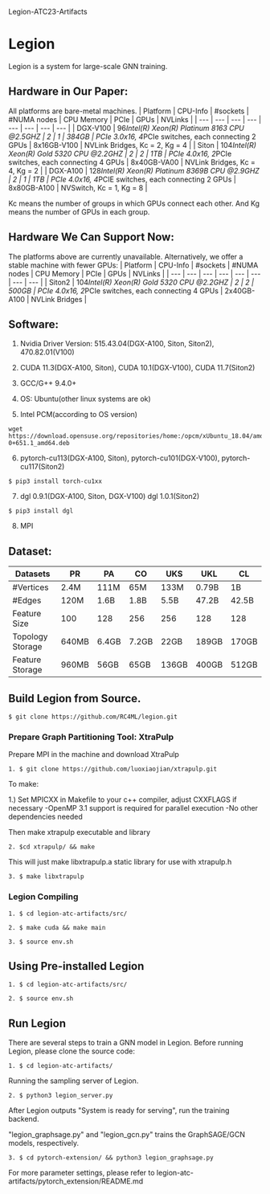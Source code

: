 Legion-ATC23-Artifacts


# Legion
Legion is a system for large-scale GNN training.


## Hardware in Our Paper:
All platforms are bare-metal machines.
| Platform | CPU-Info | #sockets | #NUMA nodes | CPU Memory | PCIe | GPUs | NVLinks |
| --- | --- | --- | --- | --- | --- | --- | --- |
| DGX-V100 | 96*Intel(R) Xeon(R) Platinum 8163 CPU @2.5GHZ | 2 | 1 | 384GB | PCIe 3.0x16, 4*PCIe switches, each connecting 2 GPUs | 8x16GB-V100 | NVLink Bridges, Kc = 2, Kg = 4 |
| Siton | 104*Intel(R) Xeon(R) Gold 5320 CPU @2.2GHZ | 2 | 2 | 1TB | PCIe 4.0x16, 2*PCIe switches, each connecting 4 GPUs | 8x40GB-VA00 | NVLink Bridges, Kc = 4, Kg = 2 |
| DGX-A100 | 128*Intel(R) Xeon(R) Platinum 8369B CPU @2.9GHZ | 2 | 1 | 1TB | PCIe 4.0x16, 4*PCIE switches, each connecting 2 GPUs | 8x80GB-A100 | NVSwitch, Kc = 1, Kg = 8 |

Kc means the number of groups in which GPUs connect each other. And Kg means the number of GPUs in each group.

## Hardware We Can Support Now:
The platforms above are currently unavailable. Alternatively, we offer a stable machine with fewer GPUs:
| Platform | CPU-Info | #sockets | #NUMA nodes | CPU Memory | PCIe | GPUs | NVLinks |
| --- | --- | --- | --- | --- | --- | --- | --- |
| Siton2 | 104*Intel(R) Xeon(R) Gold 5320 CPU @2.2GHZ | 2 | 2 | 500GB | PCIe 4.0x16, 2*PCIe switches, each connecting 4 GPUs | 2x40GB-A100 | NVLink Bridges |

## Software: 
1. Nvidia Driver Version: 515.43.04(DGX-A100, Siton, Siton2), 470.82.01(V100)

2. CUDA 11.3(DGX-A100, Siton), CUDA 10.1(DGX-V100), CUDA 11.7(Siton2)

3. GCC/G++ 9.4.0+

4. OS: Ubuntu(other linux systems are ok)

5. Intel PCM(according to OS version)
```
wget https://download.opensuse.org/repositories/home:/opcm/xUbuntu_18.04/amd64/pcm_0-0+651.1_amd64.deb
```
6. pytorch-cu113(DGX-A100, Siton), pytorch-cu101(DGX-V100), pytorch-cu117(Siton2)
```
$ pip3 install torch-cu1xx
```
7. dgl 0.9.1(DGX-A100, Siton, DGX-V100) dgl 1.0.1(Siton2)
```
$ pip3 install dgl
```
8. MPI

## Dataset: 
| Datasets | PR | PA | CO | UKS | UKL | CL |
| --- | --- | --- | --- | --- | --- | --- |
| #Vertices | 2.4M | 111M | 65M | 133M | 0.79B | 1B |
| #Edges | 120M | 1.6B | 1.8B | 5.5B | 47.2B | 42.5B |
| Feature Size | 100 | 128 | 256 | 256 | 128 | 128 |
| Topology Storage | 640MB | 6.4GB | 7.2GB | 22GB | 189GB | 170GB |
| Feature Storage | 960MB | 56GB | 65GB | 136GB | 400GB | 512GB |

## Build Legion from Source.
```
$ git clone https://github.com/RC4ML/legion.git
```

### Prepare Graph Partitioning Tool: XtraPulp
Prepare MPI in the machine and download XtraPulp
```
1. $ git clone https://github.com/luoxiaojian/xtrapulp.git
```

To make:

1.) Set MPICXX in Makefile to your c++ compiler, adjust CXXFLAGS if necessary
-OpenMP 3.1 support is required for parallel execution
-No other dependencies needed

Then make xtrapulp executable and library
```
2. $cd xtrapulp/ && make 
```
This will just make libxtrapulp.a static library for use with xtrapulp.h
```
3. $ make libxtrapulp
```


### Legion Compiling
```
1. $ cd legion-atc-artifacts/src/

2. $ make cuda && make main

3. $ source env.sh
```

## Using Pre-installed Legion
```
1. $ cd legion-atc-artifacts/src/

2. $ source env.sh
```

## Run Legion
There are several steps to train a GNN model in Legion. Before running Legion, please clone the source code:

```
1. $ cd legion-atc-artifacts/
```
Running the sampling server of Legion. 
```
2. $ python3 legion_server.py
```
After Legion outputs "System is ready for serving", run the training backend.

"legion_graphsage.py" and "legion_gcn.py" trains the GraphSAGE/GCN models, respectively.
```
3. $ cd pytorch-extension/ && python3 legion_graphsage.py
```
For more parameter settings, please refer to legion-atc-artifacts/pytorch_extension/README.md





